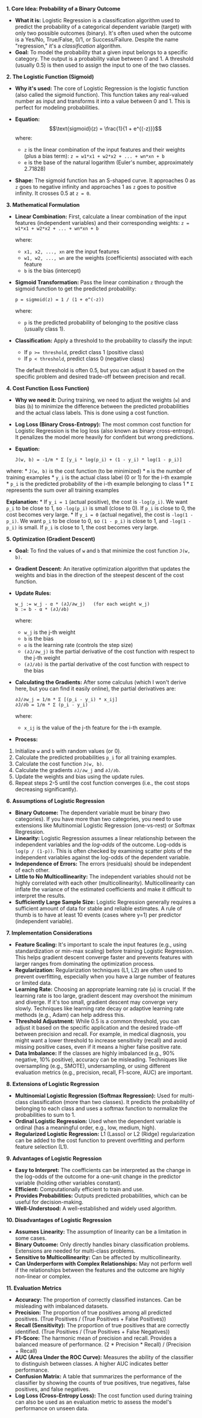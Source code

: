
**1. Core Idea: Probability of a Binary Outcome**
* **What it is:** Logistic Regression is a classification algorithm used to predict the probability of a categorical dependent variable (target) with only two possible outcomes (binary). It's often used when the outcome is a Yes/No, True/False, 0/1, or Success/Failure. Despite the name "regression," it's a *classification* algorithm.
* **Goal:** To model the probability that a given input belongs to a specific category. The output is a probability value between 0 and 1. A threshold (usually 0.5) is then used to assign the input to one of the two classes.

**2. The Logistic Function (Sigmoid)**

* **Why it's used:** The core of Logistic Regression is the logistic function (also called the sigmoid function). This function takes any real-valued number as input and transforms it into a value between 0 and 1. This is perfect for modeling probabilities.
* **Equation:** $$\text{sigmoid}(z) = \frac{1}{1 + e^{(-z)}}$$where:
    * `z` is the linear combination of the input features and their weights (plus a bias term): `z = w1*x1 + w2*x2 + ... + wn*xn + b`
    * `e` is the base of the natural logarithm (Euler's number, approximately 2.71828)

* **Shape:** The sigmoid function has an S-shaped curve. It approaches 0 as `z` goes to negative infinity and approaches 1 as `z` goes to positive infinity.  It crosses 0.5 at `z = 0`.

**3. Mathematical Formulation**
* **Linear Combination:** First, calculate a linear combination of the input features (independent variables) and their corresponding weights: `z = w1*x1 + w2*x2 + ... + wn*xn + b`

    where:
    * `x1, x2, ..., xn` are the input features
    * `w1, w2, ..., wn` are the weights (coefficients) associated with each feature
    * `b` is the bias (intercept)

*   **Sigmoid Transformation:**  Pass the linear combination `z` through the sigmoid function to get the predicted probability:

    `p = sigmoid(z) = 1 / (1 + e^(-z))`

    where:
    * `p` is the predicted probability of belonging to the positive class (usually class 1).

* **Classification:** Apply a threshold to the probability to classify the input:

    * If `p >= threshold`, predict class 1 (positive class)
    * If `p < threshold`, predict class 0 (negative class)

    The default threshold is often 0.5, but you can adjust it based on the specific problem and desired trade-off between precision and recall.

**4. Cost Function (Loss Function)**
* **Why we need it:** During training, we need to adjust the weights (`w`) and bias (`b`) to minimize the difference between the predicted probabilities and the actual class labels. This is done using a cost function.
* **Log Loss (Binary Cross-Entropy):** The most common cost function for Logistic Regression is the log loss (also known as binary cross-entropy). It penalizes the model more heavily for confident but wrong predictions.
* **Equation:**

    ```
    J(w, b) = -1/m * Σ [y_i * log(p_i) + (1 - y_i) * log(1 - p_i)]
    ```

where:
    * `J(w, b)` is the cost function (to be minimized)
    * `m` is the number of training examples
    * `y_i` is the actual class label (0 or 1) for the i-th example
    * `p_i` is the predicted probability of the i-th example belonging to class 1
    * `Σ` represents the sum over all training examples

**Explanation:**
    * If `y_i = 1` (actual positive), the cost is `-log(p_i)`. We want `p_i` to be close to 1, so `-log(p_i)` is small (close to 0). If `p_i` is close to 0, the cost becomes very large.
    * If `y_i = 0` (actual negative), the cost is `-log(1 - p_i)`. We want `p_i` to be close to 0, so `(1 - p_i)` is close to 1, and `-log(1 - p_i)` is small. If `p_i` is close to 1, the cost becomes very large.

**5. Optimization (Gradient Descent)**
* **Goal:** To find the values of `w` and `b` that minimize the cost function `J(w, b)`.
* **Gradient Descent:**  An iterative optimization algorithm that updates the weights and bias in the direction of the steepest descent of the cost function.
* **Update Rules:**
    ```
    w_j := w_j - α * (∂J/∂w_j)   (for each weight w_j)
    b := b - α * (∂J/∂b)
    ```

    where:
    * `w_j` is the j-th weight
    * `b` is the bias
    * `α` is the learning rate (controls the step size)
    * `(∂J/∂w_j)` is the partial derivative of the cost function with respect to the j-th weight
    * `(∂J/∂b)` is the partial derivative of the cost function with respect to the bias

* **Calculating the Gradients:** After some calculus (which I won't derive here, but you can find it easily online), the partial derivatives are:

    ```
    ∂J/∂w_j = 1/m * Σ [(p_i - y_i) * x_ij]
    ∂J/∂b = 1/m * Σ (p_i - y_i)
    ```

    where:
    *   `x_ij` is the value of the j-th feature for the i-th example.

* **Process:**
1.  Initialize `w` and `b` with random values (or 0).
2.  Calculate the predicted probabilities `p_i` for all training examples.
3.  Calculate the cost function `J(w, b)`.
4.  Calculate the gradients `∂J/∂w_j` and `∂J/∂b`.
5.  Update the weights and bias using the update rules.
6.  Repeat steps 2-5 until the cost function converges (i.e., the cost stops decreasing significantly).

**6. Assumptions of Logistic Regression**

* **Binary Outcome:** The dependent variable must be binary (two categories). If you have more than two categories, you need to use extensions like Multinomial Logistic Regression (one-vs-rest) or Softmax Regression.
* **Linearity:** Logistic Regression assumes a linear relationship between the independent variables and the *log-odds* of the outcome.  Log-odds is `log(p / (1-p))`. This is often checked by examining scatter plots of the independent variables against the log-odds of the dependent variable.
* **Independence of Errors:** The errors (residuals) should be independent of each other.
* **Little to No Multicollinearity:** The independent variables should not be highly correlated with each other (multicollinearity). Multicollinearity can inflate the variance of the estimated coefficients and make it difficult to interpret the results.
* **Sufficiently Large Sample Size:** Logistic Regression generally requires a sufficient amount of data for stable and reliable estimates. A rule of thumb is to have at least 10 events (cases where y=1) per predictor (independent variable).

**7. Implementation Considerations**
* **Feature Scaling:** It's important to scale the input features (e.g., using standardization or min-max scaling) before training Logistic Regression. This helps gradient descent converge faster and prevents features with larger ranges from dominating the optimization process.
* **Regularization:** Regularization techniques (L1, L2) are often used to prevent overfitting, especially when you have a large number of features or limited data.
* **Learning Rate:** Choosing an appropriate learning rate (`α`) is crucial. If the learning rate is too large, gradient descent may overshoot the minimum and diverge. If it's too small, gradient descent may converge very slowly. Techniques like learning rate decay or adaptive learning rate methods (e.g., Adam) can help address this.
* **Threshold Adjustment:** While 0.5 is a common threshold, you can adjust it based on the specific application and the desired trade-off between precision and recall. For example, in medical diagnosis, you might want a lower threshold to increase sensitivity (recall) and avoid missing positive cases, even if it means a higher false positive rate.
* **Data Imbalance:** If the classes are highly imbalanced (e.g., 90% negative, 10% positive), accuracy can be misleading. Techniques like oversampling (e.g., SMOTE), undersampling, or using different evaluation metrics (e.g., precision, recall, F1-score, AUC) are important.

**8. Extensions of Logistic Regression**
* **Multinomial Logistic Regression (Softmax Regression):** Used for multi-class classification (more than two classes). It predicts the probability of belonging to each class and uses a softmax function to normalize the probabilities to sum to 1.
* **Ordinal Logistic Regression:** Used when the dependent variable is ordinal (has a meaningful order, e.g., low, medium, high).
* **Regularized Logistic Regression:** L1 (Lasso) or L2 (Ridge) regularization can be added to the cost function to prevent overfitting and perform feature selection (L1).

**9. Advantages of Logistic Regression**
* **Easy to Interpret:** The coefficients can be interpreted as the change in the log-odds of the outcome for a one-unit change in the predictor variable (holding other variables constant).
* **Efficient:** Computationally efficient to train and use.
* **Provides Probabilities:** Outputs predicted probabilities, which can be useful for decision-making.
* **Well-Understood:** A well-established and widely used algorithm.

**10. Disadvantages of Logistic Regression**
* **Assumes Linearity:** The assumption of linearity can be a limitation in some cases.
* **Binary Outcome:** Only directly handles binary classification problems. Extensions are needed for multi-class problems.
* **Sensitive to Multicollinearity:** Can be affected by multicollinearity.
* **Can Underperform with Complex Relationships:** May not perform well if the relationships between the features and the outcome are highly non-linear or complex.

**11. Evaluation Metrics**
* **Accuracy:** The proportion of correctly classified instances. Can be misleading with imbalanced datasets.
* **Precision:** The proportion of true positives among all predicted positives.  (True Positives / (True Positives + False Positives))
* **Recall (Sensitivity):** The proportion of true positives that are correctly identified. (True Positives / (True Positives + False Negatives))
* **F1-Score:** The harmonic mean of precision and recall. Provides a balanced measure of performance.  (2 * Precision * Recall) / (Precision + Recall)
* **AUC (Area Under the ROC Curve):** Measures the ability of the classifier to distinguish between classes. A higher AUC indicates better performance.
* **Confusion Matrix:** A table that summarizes the performance of the classifier by showing the counts of true positives, true negatives, false positives, and false negatives.
* **Log Loss (Cross-Entropy Loss):** The cost function used during training can also be used as an evaluation metric to assess the model's performance on unseen data.

